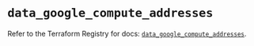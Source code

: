 # `data_google_compute_addresses`

Refer to the Terraform Registry for docs: [`data_google_compute_addresses`](https://registry.terraform.io/providers/hashicorp/google/6.14.1/docs/data-sources/compute_addresses).
